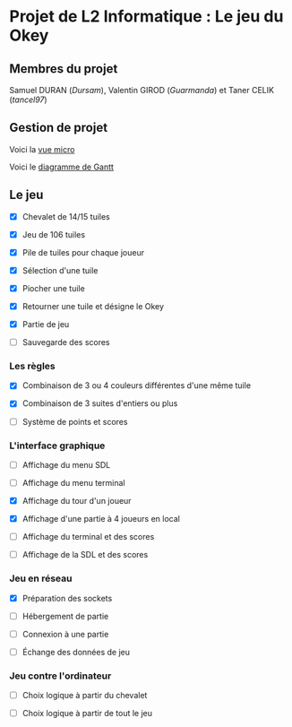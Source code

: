  # Projet de L2 Informatique : Le jeu du Okey
## Membres du projet
Samuel DURAN (_Dursam_), Valentin GIROD (_Guarmanda_) et Taner CELIK (_tancel97_)

## Gestion de projet
Voici la [vue micro](https://trello.com/b/gQjKANUW/projet-okey)

Voici le [diagramme de Gantt](https://onedrive.live.com/View.aspx?resid=98EC20023F1E6EC2!116&authkey=!ADXCvBvONsHHCVo)

## Le jeu
- [x] Chevalet de 14/15 tuiles

- [x] Jeu de 106 tuiles

- [x] Pile de tuiles pour chaque joueur

- [x] Sélection d'une tuile

- [x] Piocher une tuile

- [x] Retourner une tuile et désigne le Okey

- [x] Partie de jeu

- [ ] Sauvegarde des scores

### Les règles

- [x] Combinaison de 3 ou 4 couleurs différentes d'une même tuile

- [x] Combinaison de 3 suites d'entiers ou plus

- [ ] Système de points et scores

### L'interface graphique

- [ ] Affichage du menu SDL

- [ ] Affichage du menu terminal

- [x] Affichage du tour d'un joueur

- [x] Affichage d'une partie à 4 joueurs en local

- [ ] Affichage du terminal et des scores

- [ ] Affichage de la SDL et des scores

### Jeu en réseau

- [x] Préparation des sockets

- [ ] Hébergement de partie

- [ ] Connexion à une partie

- [ ] Échange des données de jeu

### Jeu contre l'ordinateur

- [ ] Choix logique à partir du chevalet

- [ ] Choix logique à partir de tout le jeu
